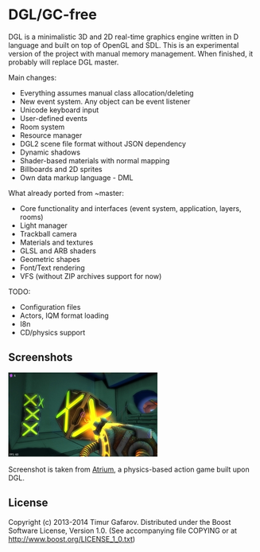 DGL/GC-free
===========
DGL is a minimalistic 3D and 2D real-time graphics engine written in D language and built on top of OpenGL and SDL. This is an experimental version of the project with manual memory management. When finished, it probably will replace DGL master.

Main changes:
* Everything assumes manual class allocation/deleting
* New event system. Any object can be event listener
* Unicode keyboard input
* User-defined events
* Room system
* Resource manager
* DGL2 scene file format without JSON dependency
* Dynamic shadows
* Shader-based materials with normal mapping
* Billboards and 2D sprites
* Own data markup language - DML

What already ported from ~master:
* Core functionality and interfaces (event system, application, layers, rooms)
* Light manager
* Trackball camera
* Materials and textures
* GLSL and ARB shaders
* Geometric shapes
* Font/Text rendering
* VFS (without ZIP archives support for now)

TODO:
* Configuration files
* Actors, IQM format loading
* I8n
* CD/physics support

Screenshots
-----------
[![Screenshot1](/screenshots/001_thumb.jpg)](/screenshots/001.jpg)

Screenshot is taken from [Atrium](http://github.com/gecko0307/atrium), a physics-based action game built upon DGL.

License
-------
Copyright (c) 2013-2014 Timur Gafarov. Distributed under the Boost Software License, Version 1.0. (See accompanying file COPYING or at http://www.boost.org/LICENSE_1_0.txt)
